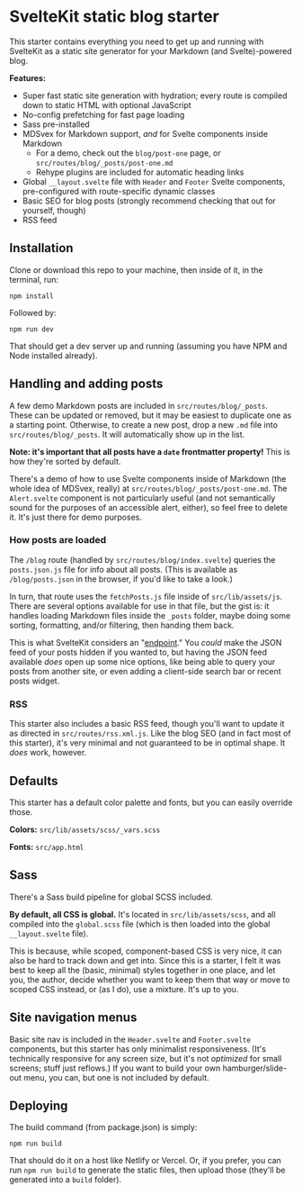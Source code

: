 # SvelteKit static blog starter

This starter contains everything you need to get up and running with SvelteKit as a static site generator for your Markdown (and Svelte)-powered blog.

**Features:**

- Super fast static site generation with hydration; every route is compiled down to static HTML with optional JavaScript
- No-config prefetching for fast page loading
- Sass pre-installed
- MDSvex for Markdown support, _and_ for Svelte components inside Markdown
  - For a demo, check out the `blog/post-one` page, or `src/routes/blog/_posts/post-one.md`
  - Rehype plugins are included for automatic heading links
- Global `__layout.svelte` file with `Header` and `Footer` Svelte components, pre-configured with route-specific dynamic classes
- Basic SEO for blog posts (strongly recommend checking that out for yourself, though)
- RSS feed


## Installation

Clone or download this repo to your machine, then inside of it, in the terminal, run:

```
npm install
```

Followed by:

```
npm run dev
```

That should get a dev server up and running (assuming you have NPM and Node installed already).


## Handling and adding posts

A few demo Markdown posts are included in `src/routes/blog/_posts`. These can be updated or removed, but it may be easiest to duplicate one as a starting point. Otherwise, to create a new post, drop a new `.md` file into `src/routes/blog/_posts`. It will automatically show up in the list.

**Note: it's important that all posts have a `date` frontmatter property!** This is how they're sorted by default.

There's a demo of how to use Svelte components inside of Markdown (the whole idea of MDSvex, really) at `src/routes/blog/_posts/post-one.md`. The `Alert.svelte` component is not particularly useful (and not semantically sound for the purposes of an accessible alert, either), so feel free to delete it. It's just there for demo purposes.


### How posts are loaded

The `/blog` route (handled by `src/routes/blog/index.svelte`) queries the `posts.json.js` file for info about all posts. (This is available as `/blog/posts.json` in the browser, if you'd like to take a look.)

In turn, that route uses the `fetchPosts.js` file inside of `src/lib/assets/js`. There are several options available for use in that file, but the gist is: it handles loading Markdown files inside the `_posts` folder, maybe doing some sorting, formatting, and/or filtering, then handing them back.

This is what SvelteKit considers an "[endpoint](https://kit.svelte.dev/docs#routing-endpoints)." You _could_ make the JSON feed of your posts hidden if you wanted to, but having the JSON feed available _does_ open up some nice options, like being able to query your posts from another site, or even adding a client-side search bar or recent posts widget.


### RSS

This starter also includes a basic RSS feed, though you'll want to update it as directed in `src/routes/rss.xml.js`. Like the blog SEO (and in fact most of this starter), it's very minimal and not guaranteed to be in optimal shape. It _does_ work, however.


## Defaults

This starter has a default color palette and fonts, but you can easily override those.

**Colors:** `src/lib/assets/scss/_vars.scss`
  
**Fonts:** `src/app.html`
  

## Sass

There's a Sass build pipeline for global SCSS included.

**By default, all CSS is global.** It's located in `src/lib/assets/scss`, and all compiled into the `global.scss` file (which is then loaded into the global `__layout.svelte` file).

This is because, while scoped, component-based CSS is very nice, it can also be hard to track down and get into. Since this is a starter, I felt it was best to keep all the (basic, minimal) styles together in one place, and let you, the author, decide whether you want to keep them that way or move to scoped CSS instead, or (as I do), use a mixture. It's up to you.


## Site navigation menus

Basic site nav is included in the `Header.svelte` and `Footer.svelte` components, but this starter has only minimalist responsiveness. (It's technically responsive for any screen size, but it's not _optimized_ for small screens; stuff just reflows.) If you want to build your own hamburger/slide-out menu, you can, but one is not included by default.


## Deploying

The build command (from package.json) is simply:

```
npm run build
```

That should do it on a host like Netlify or Vercel. Or, if you prefer, you can run `npm run build` to generate the static files, then upload those (they'll be generated into a `build` folder).
